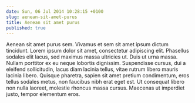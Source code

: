 ```yaml
---
date: Sun, 06 Jul 2014 10:28:15 +0100
slug: aenean-sit-amet-purus
title: Aenean sit amet purus
published: true
---
```

Aenean sit amet purus sem. Vivamus et sem sit amet ipsum dictum tincidunt. Lorem ipsum dolor sit amet, consectetur adipiscing elit. Phasellus sodales elit lacus, sed maximus massa ultricies ut. Duis ut urna massa. Nullam porttitor ex eu neque lobortis dignissim. Suspendisse cursus, dui a eleifend sollicitudin, lacus diam lacinia tellus, vitae rutrum libero mauris lacinia libero. Quisque pharetra, sapien sit amet pretium condimentum, eros tellus sodales metus, non faucibus nibh erat eget est. Ut consequat libero non nulla laoreet, molestie rhoncus massa cursus. Maecenas ut imperdiet justo, tempor elementum eros.
